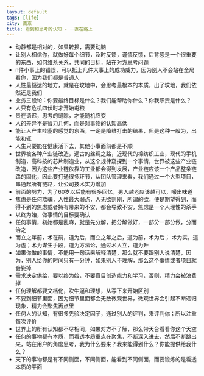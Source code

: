 ```yaml
---
layout: default
tags: [life]
city: 南京
title: 看到和思考的认知 - 一直在路上
---
```


+ 动静都是相对的，如果转换，需要动脑
+ 让别人相信你，就做好每个细节，及时反馈，谨慎反馈，后背感是一个很重要的东西，如何维系关系，共同的目标，站在对方思考问题
+ n件小事上的错误，可以抵上几件大事上的成功威力，因为别人不会站在全局看你，因为我们都是普通人
+ 人性最豁达的地方，就是在坟地中，会思考最根本的本质，出了坟地，我们依然还是我们
+ 业务三段论：你要最终目标是什么？我们能帮助你什么？你我职责是什么？
+ 人只有危机四伏时才开始屯粮
+ 贵在语迟，思考的缝隙，才能随机应变
+ 人的差异不是智力几何，而是对事物的认知高低
+ 能让人产生哇塞的感觉的东西，一定是降维打击的结果，但是这种一般为，出能和辄
+ 人生只要能在健康活下去，其他小事面前都是不顺
+ 世界被各种产业链改造，远古的丝绸之路，近现代的棉纺织工业，现代的手机制造，高科技的芯片制造业，从这个规律窥探到一个事情，世界被这些产业链改造，因为这些产业链依靠的工业都会得到发展，产业链应该一个产品整条链路的固化，因此要打通很多环节，从团队管理来看，我们通过一个大型项目，串通起所有链路，让公司技术实力增加
+ 前面的努力，为了60岁以后能有很多回忆，男人越老应该越可以，嘬出味道
+ 焦虑是任何欺骗，人性最大弱点，人无欲则刚，所谓的欲，便是期望得到，而得不到的焦虑或者持有带来的不安，都会导致不安，焦虑是一个人理性的杀手
+ 以终为始，做事情的目标要确认
+ 任何事情，初始都是乱麻，就是先分解，把分解做好，一部分一部分做，分而治之
+ 而立之年前，术在前，道为后，而立之年之后，道为前，术为后； 术为实，道为虚；术为谋生手段，道为方法论，通过术人立，道为升
+ 如果你做的事情，不能用一句话来解释清楚，那么就不要跟别人说清楚，因为，别人给你的时间只有一分钟，如果别人不理解，那么这个事情或者项目就会毙掉
+ 需求决定供给，要以终为始，不要盲目创造能力和学习，否则，精力会被浪费掉
+ 任何理解都要文档化，吹牛逼和理想，从写下来开始区别
+ 不要到细节里面，因为细节里面都会无数微观世界，微观世界会引起不断递归现象，精力会聚焦再点里
+ 任何人的认知，有很多先验决定因子，通过别人的评判，来评判你；所以注重每次评价
+ 世界上的所有认知都不尽相同，如果对方不了解，那么带天台看看你这个天空
+ 任何的事物都有本质，而看透本质重点在聚焦，不断深入进去，然后不断跳出来，站在用户的角度思考，我为什么要来？我来能得到什么？你能提供给我什么？
+ 天下的事物都是有不同侧面，不同侧面，能看到不同侧面，而要锻炼的是看透本质的平面

